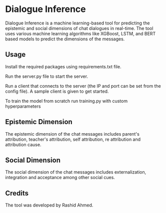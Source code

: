 # Dialogue Inference
Dialogue Inference is a machine learning-based tool for predicting the epistemic and social dimensions of chat dialogues in real-time. The tool uses various machine learning algorithms like XGBoost, LSTM, and BERT based models to predict the dimensions of the messages.

## Usage
Install the required packages using requirements.txt file.

Run the server.py file to start the server.

Run a client that connects to the server (the IP and port can be set from the config file). A sample client is given to get started.

To train the model from scratch run training.py with custom hyperparameters

## Epistemic Dimension
The epistemic dimension of the chat messages includes parent's attribution, teacher's attribution, self attribution, re attribution and attribution cause.

## Social Dimension
The social dimension of the chat messages includes externalization, integration and acceptance among other social cues.

## Credits
The tool was developed by Rashid Ahmed.
